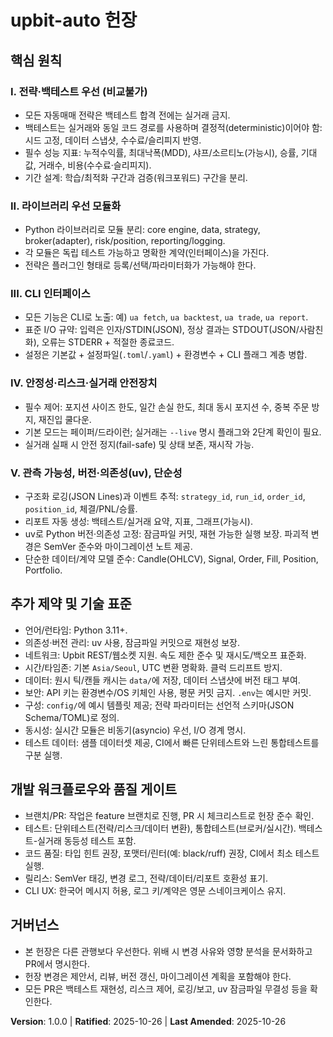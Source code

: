 # upbit-auto 헌장

## 핵심 원칙

### I. 전략·백테스트 우선 (비교불가)
- 모든 자동매매 전략은 백테스트 합격 전에는 실거래 금지.
- 백테스트는 실거래와 동일 코드 경로를 사용하며 결정적(deterministic)이어야 함: 시드 고정, 데이터 스냅샷, 수수료/슬리피지 반영.
- 필수 성능 지표: 누적수익률, 최대낙폭(MDD), 샤프/소르티노(가능시), 승률, 기대값, 거래수, 비용(수수료·슬리피지).
- 기간 설계: 학습/최적화 구간과 검증(워크포워드) 구간을 분리.

### II. 라이브러리 우선 모듈화
- Python 라이브러리로 모듈 분리: core engine, data, strategy, broker(adapter), risk/position, reporting/logging.
- 각 모듈은 독립 테스트 가능하고 명확한 계약(인터페이스)을 가진다.
- 전략은 플러그인 형태로 등록/선택/파라미터화가 가능해야 한다.

### III. CLI 인터페이스
- 모든 기능은 CLI로 노출: 예) `ua fetch`, `ua backtest`, `ua trade`, `ua report`.
- 표준 I/O 규약: 입력은 인자/STDIN(JSON), 정상 결과는 STDOUT(JSON/사람친화), 오류는 STDERR + 적절한 종료코드.
- 설정은 기본값 + 설정파일(`.toml`/`.yaml`) + 환경변수 + CLI 플래그 계층 병합.

### IV. 안정성·리스크·실거래 안전장치
- 필수 제어: 포지션 사이즈 한도, 일간 손실 한도, 최대 동시 포지션 수, 중복 주문 방지, 재진입 쿨다운.
- 기본 모드는 페이퍼/드라이런; 실거래는 `--live` 명시 플래그와 2단계 확인이 필요.
- 실거래 실패 시 안전 정지(fail-safe) 및 상태 보존, 재시작 가능.

### V. 관측 가능성, 버전·의존성(uv), 단순성
- 구조화 로깅(JSON Lines)과 이벤트 추적: `strategy_id`, `run_id`, `order_id`, `position_id`, 체결/PNL/승률.
- 리포트 자동 생성: 백테스트/실거래 요약, 지표, 그래프(가능시).
- uv로 Python 버전·의존성 고정: 잠금파일 커밋, 재현 가능한 실행 보장. 파괴적 변경은 SemVer 준수와 마이그레이션 노트 제공.
- 단순한 데이터/계약 모델 준수: Candle(OHLCV), Signal, Order, Fill, Position, Portfolio.

## 추가 제약 및 기술 표준

- 언어/런타임: Python 3.11+.
- 의존성·버전 관리: uv 사용, 잠금파일 커밋으로 재현성 보장.
- 네트워크: Upbit REST/웹소켓 지원. 속도 제한 준수 및 재시도/백오프 표준화.
- 시간/타임존: 기본 `Asia/Seoul`, UTC 변환 명확화. 클럭 드리프트 방지.
- 데이터: 원시 틱/캔들 캐시는 `data/`에 저장, 데이터 스냅샷에 버전 태그 부여.
- 보안: API 키는 환경변수/OS 키체인 사용, 평문 커밋 금지. `.env`는 예시만 커밋.
- 구성: `config/`에 예시 템플릿 제공; 전략 파라미터는 선언적 스키마(JSON Schema/TOML)로 정의.
- 동시성: 실시간 모듈은 비동기(asyncio) 우선, I/O 경계 명시.
- 테스트 데이터: 샘플 데이터셋 제공, CI에서 빠른 단위테스트와 느린 통합테스트를 구분 실행.

## 개발 워크플로우와 품질 게이트

- 브랜치/PR: 작업은 feature 브랜치로 진행, PR 시 체크리스트로 헌장 준수 확인.
- 테스트: 단위테스트(전략/리스크/데이터 변환), 통합테스트(브로커/실시간). 백테스트-실거래 동등성 테스트 포함.
- 코드 품질: 타입 힌트 권장, 포맷터/린터(예: black/ruff) 권장, CI에서 최소 테스트 실행.
- 릴리스: SemVer 태깅, 변경 로그, 전략/데이터/리포트 호환성 표기.
- CLI UX: 한국어 메시지 허용, 로그 키/계약은 영문 스네이크케이스 유지.

## 거버넌스

- 본 헌장은 다른 관행보다 우선한다. 위배 시 변경 사유와 영향 분석을 문서화하고 PR에서 명시한다.
- 헌장 변경은 제안서, 리뷰, 버전 갱신, 마이그레이션 계획을 포함해야 한다.
- 모든 PR은 백테스트 재현성, 리스크 제어, 로깅/보고, uv 잠금파일 무결성 등을 확인한다.

**Version**: 1.0.0 | **Ratified**: 2025-10-26 | **Last Amended**: 2025-10-26
